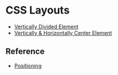 # CSS Layouts

- [Vertically Divided Element](https://aasisodiya.github.io/WebProjects/Notes/note-css-layout/note-vertically-divided-element/)
- [Vertically & Horizontally Center Element](https://aasisodiya.github.io/WebProjects/Notes/note-css-layout/note-vertically-center-element/)

## Reference

- [Positioning](https://thoughtbot.com/blog/positioning)
